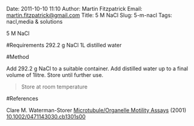 Date: 2011-10-10 11:10
Author: Martin Fitzpatrick
Email: martin.fitzpatrick@gmail.com
Title: 5 M NaCl
Slug: 5-m-nacl
Tags: nacl,media &amp; solutions

5 M NaCl





#Requirements
292.2 g NaCl
1L distilled water

#Method

Add 292.2 g NaCl to a suitable container. Add distilled water up to a final volume of 1litre. Store until further use.


>Store at room temperature




#References


Clare M. Waterman-Storer [Microtubule/Organelle Motility Assays](http://dx.doi.org/10.1002/0471143030.cb1301s00)  (2001)
[10.1002/0471143030.cb1301s00](http://dx.doi.org/10.1002/0471143030.cb1301s00)





